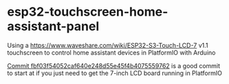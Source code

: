 # esp32-touchscreen-home-assistant-panel

Using a https://www.waveshare.com/wiki/ESP32-S3-Touch-LCD-7 v1.1 touchscreen to control home assistant devices in PlatformIO with Arduino

[Commit fbf03f54052caf640e248d55e45f4b4075559762](https://github.com/PockyBum522/esp32-touchscreen-home-assistant-panel/commit/15c504be1ab20fb5113068617bda0e418f509b81) is a good commit to start at if you just need to get the 7-inch LCD board running in PlatformIO
